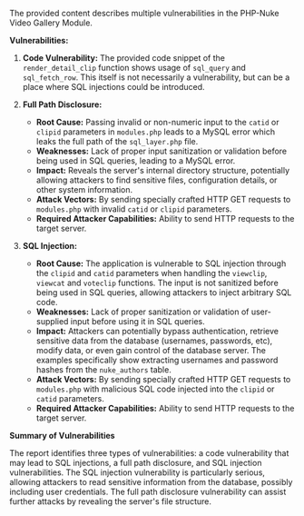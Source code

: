 The provided content describes multiple vulnerabilities in the PHP-Nuke Video Gallery Module.

**Vulnerabilities:**

1.  **Code Vulnerability:** The provided code snippet of the `render_detail_clip` function shows usage of `sql_query` and `sql_fetch_row`. This itself is not necessarily a vulnerability, but can be a place where SQL injections could be introduced.

2.  **Full Path Disclosure:**
    *   **Root Cause:** Passing invalid or non-numeric input to the `catid` or `clipid` parameters in `modules.php` leads to a MySQL error which leaks the full path of the `sql_layer.php` file.
    *   **Weaknesses:** Lack of proper input sanitization or validation before being used in SQL queries, leading to a MySQL error.
    *   **Impact:** Reveals the server's internal directory structure, potentially allowing attackers to find sensitive files, configuration details, or other system information.
    *   **Attack Vectors:** By sending specially crafted HTTP GET requests to `modules.php` with invalid `catid` or `clipid` parameters.
    *   **Required Attacker Capabilities:** Ability to send HTTP requests to the target server.

3.  **SQL Injection:**
    *   **Root Cause:** The application is vulnerable to SQL injection through the `clipid` and `catid` parameters when handling the `viewclip`, `viewcat` and `voteclip` functions. The input is not sanitized before being used in SQL queries, allowing attackers to inject arbitrary SQL code.
    *  **Weaknesses:** Lack of proper sanitization or validation of user-supplied input before using it in SQL queries.
    *   **Impact:** Attackers can potentially bypass authentication, retrieve sensitive data from the database (usernames, passwords, etc), modify data, or even gain control of the database server. The examples specifically show extracting usernames and password hashes from the `nuke_authors` table.
    *   **Attack Vectors:** By sending specially crafted HTTP GET requests to `modules.php` with malicious SQL code injected into the `clipid` or `catid` parameters.
    *   **Required Attacker Capabilities:** Ability to send HTTP requests to the target server.

**Summary of Vulnerabilities**

The report identifies three types of vulnerabilities: a code vulnerability that may lead to SQL injections, a full path disclosure, and SQL injection vulnerabilities. The SQL injection vulnerability is particularly serious, allowing attackers to read sensitive information from the database, possibly including user credentials. The full path disclosure vulnerability can assist further attacks by revealing the server's file structure.